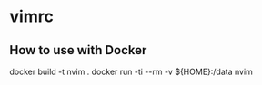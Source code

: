 # vimrc
## How to use with Docker

docker build -t nvim .
docker run -ti --rm -v ${HOME}:/data nvim
